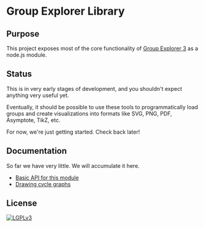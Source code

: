 
# Group Explorer Library

## Purpose

This project exposes most of the core functionality of
[Group Explorer 3](https://github.com/nathancarter/group-explorer)
as a node.js module.

## Status

This is in very early stages of development, and you shouldn't
expect anything very useful yet.

Eventually, it should be possible to use these tools to
programmatically load groups and create visualizations into
formats like SVG, PNG, PDF, Asymptote, TikZ, etc.

For now, we're just getting started.  Check back later!

## Documentation

So far we have very little.  We will accumulate it here.
 * [Basic API for this module](basic-api.md)
 * [Drawing cycle graphs](drawing-cycle-graphs.md)

## License

[![LGPLv3](https://www.gnu.org/graphics/lgplv3-147x51.png)](https://www.gnu.org/licenses/lgpl-3.0.en.html)
